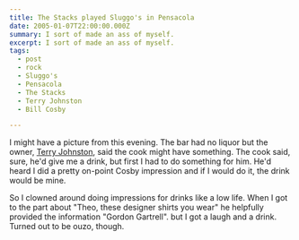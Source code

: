 ```yaml
---
title: The Stacks played Sluggo's in Pensacola
date: 2005-01-07T22:00:00.000Z
summary: I sort of made an ass of myself.
excerpt: I sort of made an ass of myself.
tags:
  - post
  - rock
  - Sluggo's
  - Pensacola
  - The Stacks
  - Terry Johnston
  - Bill Cosby

---
```


I might have a picture from this evening. The bar had no liquor but the owner, [Terry Johnston](https://en.wikipedia.org/wiki/This_Bike_Is_a_Pipe_Bomb), said the cook might have something. The cook said, sure, he'd give me a drink, but first I had to do something for him. He'd heard I did a pretty on-point Cosby impression and if I would do it, the drink would be mine.

So I clowned around doing impressions for drinks like a low life. When I got to the part about "Theo, these designer shirts you wear" he helpfully provided the information "Gordon Gartrell". but I got a laugh and a drink. Turned out to be ouzo, though.
